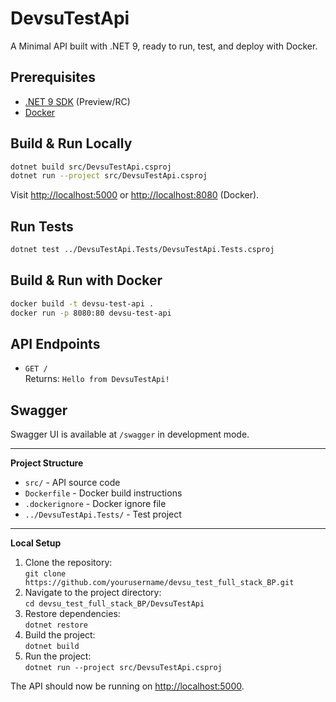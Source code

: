 # DevsuTestApi

A Minimal API built with .NET 9, ready to run, test, and deploy with Docker.

## Prerequisites

- [.NET 9 SDK](https://dotnet.microsoft.com/download/dotnet/9.0) (Preview/RC)
- [Docker](https://www.docker.com/get-started)

## Build & Run Locally

```sh
dotnet build src/DevsuTestApi.csproj
dotnet run --project src/DevsuTestApi.csproj
```

Visit [http://localhost:5000](http://localhost:5000) or [http://localhost:8080](http://localhost:8080) (Docker).

## Run Tests

```sh
dotnet test ../DevsuTestApi.Tests/DevsuTestApi.Tests.csproj
```

## Build & Run with Docker

```sh
docker build -t devsu-test-api .
docker run -p 8080:80 devsu-test-api
```

## API Endpoints

- `GET /`  
  Returns: `Hello from DevsuTestApi!`

## Swagger

Swagger UI is available at `/swagger` in development mode.

---

**Project Structure**

- `src/` - API source code
- `Dockerfile` - Docker build instructions
- `.dockerignore` - Docker ignore file
- `../DevsuTestApi.Tests/` - Test project

---

**Local Setup**

1. Clone the repository:  
   `git clone https://github.com/yourusername/devsu_test_full_stack_BP.git`
2. Navigate to the project directory:  
   `cd devsu_test_full_stack_BP/DevsuTestApi`
3. Restore dependencies:  
   `dotnet restore`
4. Build the project:  
   `dotnet build`
5. Run the project:  
   `dotnet run --project src/DevsuTestApi.csproj`

The API should now be running on [http://localhost:5000](http://localhost:5000).
